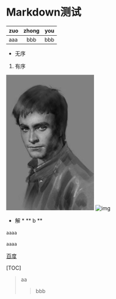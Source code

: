 # Markdown测试

|zuo|zhong|you|
|:--|:--:|--:|
|aaa|bbb|bbb|

- 无序

1. 有序

![img](touxiang.jpg)
![img](http://b-ssl.duitang.com/uploads/item/201208/30/20120830173930_PBfJE.jpeg)

* 解 *
** b **

`aaaa`

```
aaaa
```
[百度](http://baidu.com)

[TOC]

> aa
> > bbb

